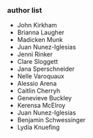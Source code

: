 ### author list
* John Kirkham
* Brianna Laugher
* Madicken Munk
* Juan Nunez-Iglesias
* Jenni Rinker
* Clare Sloggett
* Jana Sperschneider
* Nelle Varoquaux
* Alessio Arena
* Caitlin Cherryh
* Genevieve Buckley
* Kerensa McElroy
* Juan Nunez-Iglesias
* Benjamin Schwessinger
* Lydia Knuefing

